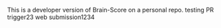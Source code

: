 This is a developer version of Brain-Score on a personal repo. 
 testing PR trigger23
web submission1234
